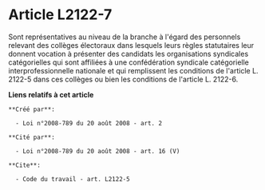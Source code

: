 # Article L2122-7

Sont représentatives au niveau de la branche à l'égard des personnels relevant des collèges électoraux dans lesquels leurs
règles statutaires leur donnent vocation à présenter des candidats les organisations syndicales catégorielles qui sont
affiliées à une confédération syndicale catégorielle interprofessionnelle nationale et qui remplissent les conditions de
l'article L. 2122-5 dans ces collèges ou bien les conditions de l'article L. 2122-6.

**Liens relatifs à cet article**

	**Créé par**:

	  - Loi n°2008-789 du 20 août 2008 - art. 2

	**Cité par**:

	  - Loi n°2008-789 du 20 août 2008 - art. 16 (V)

	**Cite**:

	  - Code du travail - art. L2122-5
